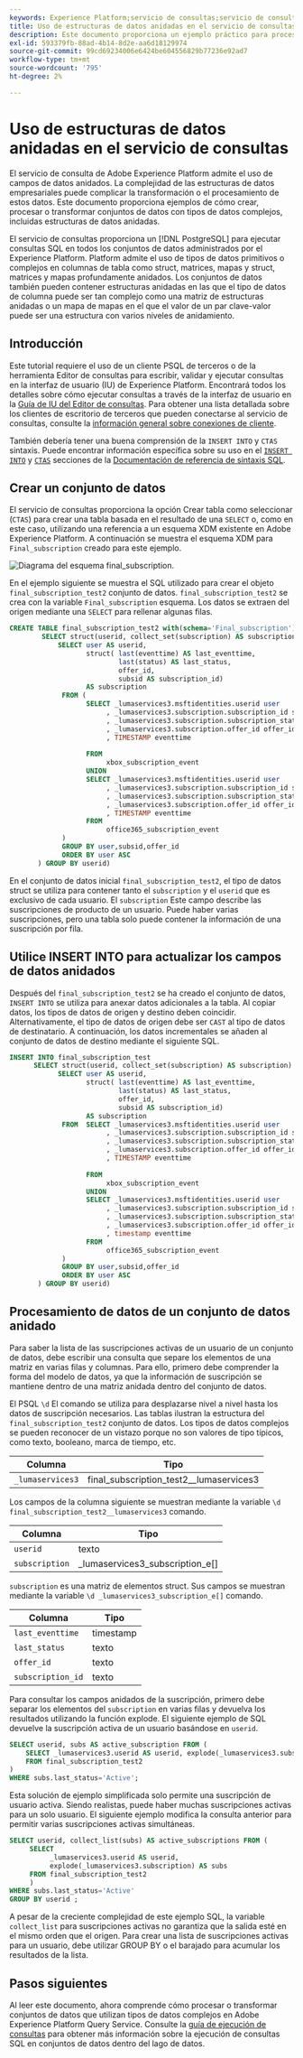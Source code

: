 ```yaml
---
keywords: Experience Platform;servicio de consultas;servicio de consultas;estructuras de datos anidadas;datos anidados;
title: Uso de estructuras de datos anidadas en el servicio de consultas
description: Este documento proporciona un ejemplo práctico para procesar y transformar campos de datos anidados mediante instrucciones CTAS e INSERT INTO.
exl-id: 593379fb-88ad-4b14-8d2e-aa6d18129974
source-git-commit: 99cd69234006e6424be604556829b77236e92ad7
workflow-type: tm+mt
source-wordcount: '795'
ht-degree: 2%

---
```


# Uso de estructuras de datos anidadas en el servicio de consultas

El servicio de consulta de Adobe Experience Platform admite el uso de campos de datos anidados. La complejidad de las estructuras de datos empresariales puede complicar la transformación o el procesamiento de estos datos. Este documento proporciona ejemplos de cómo crear, procesar o transformar conjuntos de datos con tipos de datos complejos, incluidas estructuras de datos anidadas.

El servicio de consultas proporciona un [!DNL PostgreSQL] para ejecutar consultas SQL en todos los conjuntos de datos administrados por el Experience Platform. Platform admite el uso de tipos de datos primitivos o complejos en columnas de tabla como struct, matrices, mapas y struct, matrices y mapas profundamente anidados. Los conjuntos de datos también pueden contener estructuras anidadas en las que el tipo de datos de columna puede ser tan complejo como una matriz de estructuras anidadas o un mapa de mapas en el que el valor de un par clave-valor puede ser una estructura con varios niveles de anidamiento.

## Introducción

Este tutorial requiere el uso de un cliente PSQL de terceros o de la herramienta Editor de consultas para escribir, validar y ejecutar consultas en la interfaz de usuario (IU) de Experience Platform. Encontrará todos los detalles sobre cómo ejecutar consultas a través de la interfaz de usuario en la [Guía de IU del Editor de consultas](../ui/user-guide.md). Para obtener una lista detallada sobre los clientes de escritorio de terceros que pueden conectarse al servicio de consultas, consulte la [información general sobre conexiones de cliente](../clients/overview.md).

También debería tener una buena comprensión de la `INSERT INTO` y `CTAS` sintaxis. Puede encontrar información específica sobre su uso en el [`INSERT INTO`](../sql/syntax.md#insert-into) y [`CTAS`](../sql/syntax.md#create-table-as-select) secciones de la [Documentación de referencia de sintaxis SQL](../sql/syntax.md).

## Crear un conjunto de datos

El servicio de consultas proporciona la opción Crear tabla como seleccionar (`CTAS`) para crear una tabla basada en el resultado de una `SELECT` o, como en este caso, utilizando una referencia a un esquema XDM existente en Adobe Experience Platform. A continuación se muestra el esquema XDM para `Final_subscription` creado para este ejemplo.

![Diagrama del esquema final_subscription.](../images/best-practices/final-subscription-schema.png)

En el ejemplo siguiente se muestra el SQL utilizado para crear el objeto `final_subscription_test2` conjunto de datos. `final_subscription_test2` se crea con la variable `Final_subscription` esquema. Los datos se extraen del origen mediante una `SELECT` para rellenar algunas filas.

```sql
CREATE TABLE final_subscription_test2 with(schema='Final_subscription') AS (
        SELECT struct(userid, collect_set(subscription) AS subscription) AS _lumaservices3 FROM(
            SELECT user AS userid,
                   struct( last(eventtime) AS last_eventtime,
                           last(status) AS last_status,
                           offer_id, 
                           subsid AS subscription_id)
                   AS subscription
             FROM (
                   SELECT _lumaservices3.msftidentities.userid user
                        , _lumaservices3.subscription.subscription_id subsid
                        , _lumaservices3.subscription.subscription_status status
                        , _lumaservices3.subscription.offer_id offer_id
                        , TIMESTAMP eventtime
 
                   FROM
                        xbox_subscription_event
                   UNION   
                   SELECT _lumaservices3.msftidentities.userid user
                        , _lumaservices3.subscription.subscription_id subsid
                        , _lumaservices3.subscription.subscription_status status
                        , _lumaservices3.subscription.offer_id offer_id
                        , TIMESTAMP eventtime
                   FROM
                        office365_subscription_event
             ) 
             GROUP BY user,subsid,offer_id
             ORDER BY user ASC
       ) GROUP BY userid)
```

En el conjunto de datos inicial `final_subscription_test2`, el tipo de datos struct se utiliza para contener tanto el `subscription` y el `userid` que es exclusivo de cada usuario. El `subscription` Este campo describe las suscripciones de producto de un usuario. Puede haber varias suscripciones, pero una tabla solo puede contener la información de una suscripción por fila.

## Utilice INSERT INTO para actualizar los campos de datos anidados

Después del `final_subscription_test2` se ha creado el conjunto de datos, `INSERT INTO` se utiliza para anexar datos adicionales a la tabla. Al copiar datos, los tipos de datos de origen y destino deben coincidir. Alternativamente, el tipo de datos de origen debe ser `CAST` al tipo de datos de destinatario. A continuación, los datos incrementales se añaden al conjunto de datos de destino mediante el siguiente SQL.

```sql
INSERT INTO final_subscription_test
      SELECT struct(userid, collect_set(subscription) AS subscription) AS _lumaservices3 FROM(
            SELECT user AS userid,
                   struct( last(eventtime) AS last_eventtime,
                           last(status) AS last_status,
                           offer_id, 
                           subsid AS subscription_id)
                   AS subscription
             FROM  SELECT _lumaservices3.msftidentities.userid user
                        , _lumaservices3.subscription.subscription_id subsid
                        , _lumaservices3.subscription.subscription_status status
                        , _lumaservices3.subscription.offer_id offer_id
                        , TIMESTAMP eventtime
 
                   FROM
                        xbox_subscription_event
                   UNION   
                   SELECT _lumaservices3.msftidentities.userid user
                        , _lumaservices3.subscription.subscription_id subsid
                        , _lumaservices3.subscription.subscription_status status
                        , _lumaservices3.subscription.offer_id offer_id
                        , timestamp eventtime
                   FROM
                        office365_subscription_event
             ) 
             GROUP BY user,subsid,offer_id
             ORDER BY user ASC
       ) GROUP BY userid)
```

## Procesamiento de datos de un conjunto de datos anidado

Para saber la lista de las suscripciones activas de un usuario de un conjunto de datos, debe escribir una consulta que separe los elementos de una matriz en varias filas y columnas. Para ello, primero debe comprender la forma del modelo de datos, ya que la información de suscripción se mantiene dentro de una matriz anidada dentro del conjunto de datos.

El PSQL `\d` El comando se utiliza para desplazarse nivel a nivel hasta los datos de suscripción necesarios. Las tablas ilustran la estructura del `final_subscription_test2` conjunto de datos. Los tipos de datos complejos se pueden reconocer de un vistazo porque no son valores de tipo típicos, como texto, booleano, marca de tiempo, etc.

| Columna | Tipo |
|--------|-------|
| `_lumaservices3` | final_subscription_test2__lumaservices3 |

Los campos de la columna siguiente se muestran mediante la variable `\d final_subscription_test2__lumaservices3` comando.

| Columna | Tipo |
|---------|-------|
| `userid` | texto |
| `subscription` | _lumaservices3_subscription_e[] |

`subscription` es una matriz de elementos struct. Sus campos se muestran mediante la variable `\d _lumaservices3_subscription_e[]` comando.

| Columna | Tipo |
|---------|-------|
| `last_eventtime` | timestamp |
| `last_status` | texto |
| `offer_id` | texto |
| `subscription_id` | texto |

Para consultar los campos anidados de la suscripción, primero debe separar los elementos del `subscription` en varias filas y devuelva los resultados utilizando la función explode. El siguiente ejemplo de SQL devuelve la suscripción activa de un usuario basándose en `userid`.

```sql
SELECT userid, subs AS active_subscription FROM (
    SELECT _lumaservices3.userid AS userid, explode(_lumaservices3.subscription) AS subs 
    FROM final_subscription_test2
)
WHERE subs.last_status='Active';
```

Esta solución de ejemplo simplificada solo permite una suscripción de usuario activa. Siendo realistas, puede haber muchas suscripciones activas para un solo usuario. El siguiente ejemplo modifica la consulta anterior para permitir varias suscripciones activas simultáneas.

```sql
SELECT userid, collect_list(subs) AS active_subscriptions FROM (
     SELECT
          _lumaservices3.userid AS userid,
          explode(_lumaservices3.subscription) AS subs
     FROM final_subscription_test2
     )
WHERE subs.last_status='Active' 
GROUP BY userid ;
```

A pesar de la creciente complejidad de este ejemplo SQL, la variable `collect_list` para suscripciones activas no garantiza que la salida esté en el mismo orden que el origen. Para crear una lista de suscripciones activas para un usuario, debe utilizar GROUP BY o el barajado para acumular los resultados de la lista.

## Pasos siguientes

Al leer este documento, ahora comprende cómo procesar o transformar conjuntos de datos que utilizan tipos de datos complejos en Adobe Experience Platform Query Service. Consulte la [guía de ejecución de consultas](../best-practices/writing-queries.md) para obtener más información sobre la ejecución de consultas SQL en conjuntos de datos dentro del lago de datos.
